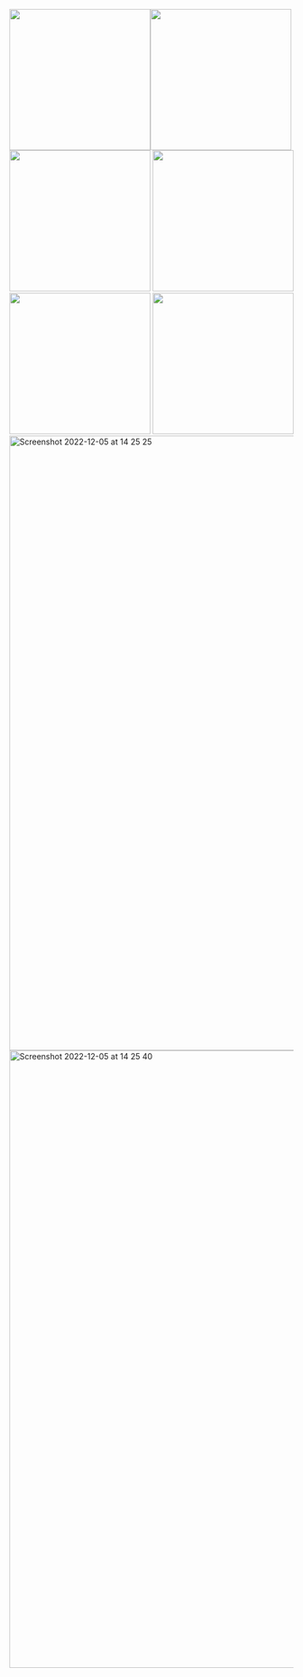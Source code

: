 <img src="https://user-images.githubusercontent.com/6518612/205638911-c8808f50-f247-44ff-a804-de587501ca5e.png" width="250"><img src="https://user-images.githubusercontent.com/6518612/205638925-3db74432-e07f-4c77-aad8-0fed1fd963df.png" width="250">
<img src="https://user-images.githubusercontent.com/6518612/205638935-9534bd77-31ee-4765-acac-fb6f11015958.png" width="250">
<img src="https://user-images.githubusercontent.com/6518612/205638943-a942e5d7-be15-4b59-b2a9-e3e60df07ac5.png" width="250">
<img src="https://user-images.githubusercontent.com/6518612/205638953-ed8fe75c-073d-4927-8898-0dcd797a3e2e.png" width="250">
<img src="https://user-images.githubusercontent.com/6518612/205638968-2bfa2e03-eefa-426a-880a-0998d98066be.png" width="250"><img width="1089" alt="Screenshot 2022-12-05 at 14 25 25" src="https://user-images.githubusercontent.com/6518612/205639626-4bb03e9e-ce25-4788-9e09-dee6245f287a.png">
<img width="1094" alt="Screenshot 2022-12-05 at 14 25 40" src="https://user-images.githubusercontent.com/6518612/205639641-34c47692-9e41-4db3-8fcd-bc8842242946.png">
